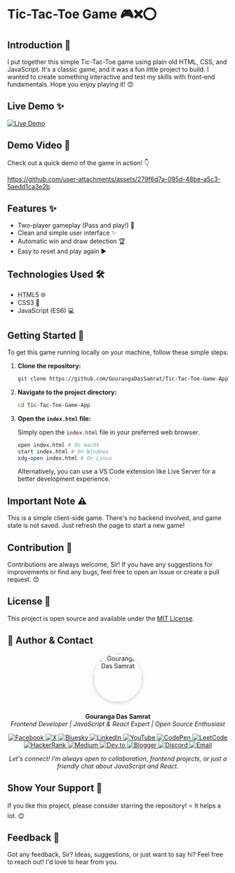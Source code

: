 
# Tic-Tac-Toe Game 🎮❌⭕

## Introduction 👋

I put together this simple Tic-Tac-Toe game using plain old HTML, CSS, and JavaScript. It's a classic game, and it was a fun little project to build. I wanted to create something interactive and test my skills with front-end fundamentals. Hope you enjoy playing it! 😊

## Live Demo ✨

[![Live Demo](https://img.shields.io/badge/Live%20Demo-Visit-brightgreen?style=for-the-badge)](https://tic-tac-toe-game-app-three.vercel.app/)

## Demo Video 🎥

Check out a quick demo of the game in action! 👇

https://github.com/user-attachments/assets/279f6d7a-095d-48be-a5c3-5aedd1ca3e2b

## Features ✨

* Two-player gameplay (Pass and play!) 👫
* Clean and simple user interface ✨
* Automatic win and draw detection 🏆
* Easy to reset and play again ▶️

## Technologies Used 🛠️

* HTML5 🌐
* CSS3 💅
* JavaScript (ES6) 💻

## Getting Started 🚀

To get this game running locally on your machine, follow these simple steps:

1.  **Clone the repository:**

    ```bash
    git clone https://github.com/GourangaDasSamrat/Tic-Tac-Toe-Game-App.git
    ```

2.  **Navigate to the project directory:**

    ```bash
    cd Tic-Tac-Toe-Game-App
    ```

3.  **Open the `index.html` file:**

    Simply open the `index.html` file in your preferred web browser.

    ```bash
    open index.html # On macOS
    start index.html # On Windows
    xdg-open index.html # On Linux
    ```

    Alternatively, you can use a VS Code extension like Live Server for a better development experience.

## Important Note ⚠️

This is a simple client-side game. There's no backend involved, and game state is not saved. Just refresh the page to start a new game!

## Contribution 🙏

Contributions are always welcome, Sir! If you have any suggestions for improvements or find any bugs, feel free to open an issue or create a pull request. 😊

## License 📝

This project is open source and available under the [MIT License](https://opensource.org/licenses/MIT).

## 👤 Author & Contact

<p align="center">
  <img src="https://i.postimg.cc/Bnwyx7kh/485760954-644674311798231-1067913994704069438-n.jpg" alt="Gouranga Das Samrat" width="110" style="border-radius:50%;margin-bottom:10px;box-shadow:0 2px 8px #ccc;"/>
</p>

<p align="center">
  <b>Gouranga Das Samrat</b><br>
  <i>Frontend Developer | JavaScript & React Expert | Open Source Enthusiast</i>
</p>
<p align="center">
  <a href="https://www.facebook.com/gourangadassamrat" title="Facebook">
    <img
      src="https://img.shields.io/badge/Facebook-1877F2?style=for-the-badge&logo=facebook&logoColor=white"
      alt="Facebook"
    />
  </a>
  <a href="https://x.com/gouranga_khulna" title="X">
    <img
      src="https://img.shields.io/badge/X-000000?style=for-the-badge&logo=x&logoColor=white"
      alt="X"
    />
  </a>
  <a href="https://bsky.app/profile/gouranga-khulna.bsky.social" title="Bluesky">
    <img
      src="https://img.shields.io/badge/Bluesky-1DA1F2?style=for-the-badge&logo=bluesky&logoColor=white"
      alt="Bluesky"
    />
  </a>
  <a href="https://linkedin.com/in/gouranga-das-samrat" title="LinkedIn">
    <img
      src="https://img.shields.io/badge/LinkedIn-0077B5?style=for-the-badge&logo=linkedin&logoColor=white"
      alt="LinkedIn"
    />
  </a>
  <a href="https://www.youtube.com/@GourangaDasSamrat" title="YouTube">
    <img
      src="https://img.shields.io/badge/YouTube-FF0000?style=for-the-badge&logo=youtube&logoColor=white"
      alt="YouTube"
    />
  </a>
  <a href="https://codepen.io/gouranga-das-samrat" title="CodePen">
    <img
      src="https://img.shields.io/badge/CodePen-000000?style=for-the-badge&logo=codepen&logoColor=white"
      alt="CodePen"
    />
  </a>
  <a href="https://leetcode.com/u/gourangadassamrat/" title="LeetCode">
    <img
      src="https://img.shields.io/badge/LeetCode-FFA116?style=for-the-badge&logo=leetcode&logoColor=white"
      alt="LeetCode"
    />
  </a>
  <a href="https://www.hackerrank.com/profile/gouranga_das_kh1" title="HackerRank">
    <img
      src="https://img.shields.io/badge/HackerRank-2EC866?style=for-the-badge&logo=hackerrank&logoColor=white"
      alt="HackerRank"
    />
  </a>
  <a href="https://medium.com/@gouranga.das.khulna" title="Medium">
    <img
      src="https://img.shields.io/badge/Medium-12100E?style=for-the-badge&logo=medium&logoColor=white"
      alt="Medium"
    />
  </a>
  <a href="https://dev.to/gouranga-das-khulna/" title="Dev.to">
    <img
      src="https://img.shields.io/badge/Dev.to-0A0A0A?style=for-the-badge&logo=dev.to&logoColor=white"
      alt="Dev.to"
    />
  </a>
  <a href="https://gourangadassamrat.blogspot.com/" title="Blogger">
    <img
      src="https://img.shields.io/badge/Blogger-FF5722?style=for-the-badge&logo=blogger&logoColor=white"
      alt="Blogger"
    />
  </a>
  <a href="https://discord.gg/jnZStfKW7v" title="Discord">
    <img
      src="https://img.shields.io/badge/Discord-5865F2?style=for-the-badge&logo=discord&logoColor=white"
      alt="Discord"
    />
  </a>
  <a href="mailto:gouranga.das.khulna@gmail.com" title="Email">
    <img
      src="https://img.shields.io/badge/Email-D14836?style=for-the-badge&logo=gmail&logoColor=white"
      alt="Email"
    />
  </a>
</p>
<p align="center">
  <i>Let's connect! I'm always open to collaboration, frontend projects, or just a friendly chat about JavaScript and React.</i>
</p>

## Show Your Support 🙌

If you like this project, please consider starring the repository! ⭐ It helps a lot. 😊

## Feedback 💬

Got any feedback, Sir? Ideas, suggestions, or just want to say hi? Feel free to reach out! I'd love to hear from you. 
